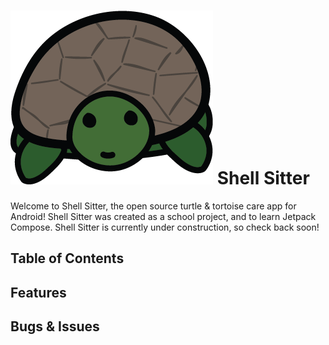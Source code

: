 
![](media/turtle_front@2x.png) Shell Sitter
============================================

Welcome to Shell Sitter, the open source turtle & tortoise care app for Android! Shell Sitter was created as a school project, and to learn Jetpack Compose. Shell Sitter is currently under construction, so check back soon!
  
Table of Contents
-----------------

Features
--------

Bugs & Issues
-------------
